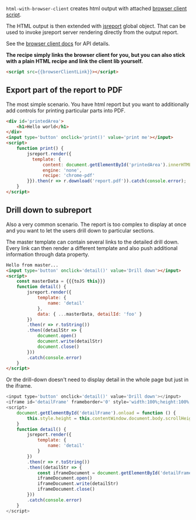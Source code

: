 `html-with-browser-client` creates html output with attached [browser client script](https://jsreport.net/learn/browser-client).

The HTML output is then extended with [jsreport](https://jsreport.net/learn/browser-client) global object. That can be used to invoke jsreport server rendering directly from the output report.

See the [browser client docs](https://jsreport.net/learn/browser-client) for API details.

**The recipe simply links the browser client for you, but you can also stick with a plain HTML recipe and link the client lib yourself.**
```html
<script src={{browserClientLink}}></script>
```

## Export part of the report to PDF
The most simple scenario. You have html report but you want to additionally add controls for printing particular parts into PDF.

```html
<div id='printedArea'>
    <h1>Hello world</h1>
</div>
<input type='button' onclick='print()' value='print me'></input>
<script>
    function print() {
        jsreport.render({
          template: {
              content: document.getElementById('printedArea').innerHTML,
              engine: 'none',
              recipe: 'chrome-pdf'
        }}).then(r => r.download('report.pdf')).catch(console.error);
    }
</script>
```

## Drill down to subreport
Also a very common scenario. The report is too complex to display at once and you want to let the users drill down to particular sections.

The master template can contain several links to the detailed drill down. Every link can then render a different template and also push additional information through data property.

```html
Hello from master...
<input type='button' onclick='detail()' value='Drill down'></input>
<script>
    const masterData = {{{toJS this}}}
    function detail() {
        jsreport.render({
            template: {
                name: 'detail'
            },
            data: { ...masterData, detailId: 'foo' }
        })
        .then(r => r.toString())
        .then((detailStr => {
            document.open()
            document.write(detailStr)
            document.close()
        }))
        .catch(console.error)
    }
</script>
```

Or the drill-down doesn't need to display detail in the whole page but just in the iframe.

```js
<input type='button' onclick='detail()' value='Drill down'></input>
<iframe id='detailFrame' frameborder='0' style='width:100%;height:100%;z-index:50'></iframe>
<script>
    document.getElementById('detailFrame').onload = function () {
        this.style.height = this.contentWindow.document.body.scrollHeight + 'px';  
    }    
    function detail() {
        jsreport.render({          
            template: {
                name: 'detail'
            }
        })
        .then(r => r.toString())
        .then((detailStr => {
            const iframeDocument = document.getElementById('detailFrame').contentDocument
            iframeDocument.open()
            iframeDocument.write(detailStr)
            iframeDocument.close()
        }))
        .catch(console.error)
    }
</script>
```
